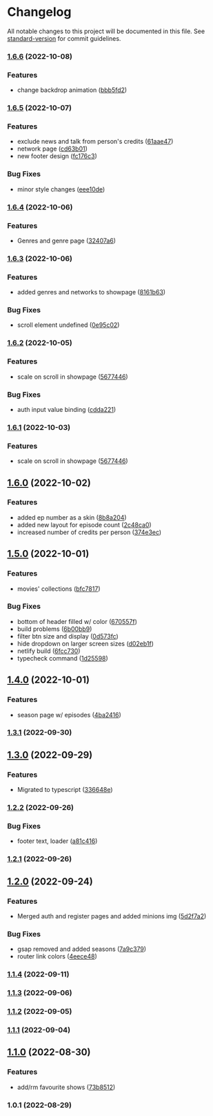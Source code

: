 # Changelog

All notable changes to this project will be documented in this file. See [standard-version](https://github.com/conventional-changelog/standard-version) for commit guidelines.

### [1.6.6](https://github.com/Kirolos-kr7/Webflix/compare/v1.6.5...v1.6.6) (2022-10-08)


### Features

* change backdrop animation ([bbb5fd2](https://github.com/Kirolos-kr7/Webflix/commit/bbb5fd25066b7b88e38bc2922f9fdc375fec8bc0))

### [1.6.5](https://github.com/Kirolos-kr7/Webflix/compare/v1.6.4...v1.6.5) (2022-10-07)


### Features

* exclude news and talk from person's credits ([61aae47](https://github.com/Kirolos-kr7/Webflix/commit/61aae47e0710f6eb0384424ad28f2907f33c3380))
* network page ([cd63b01](https://github.com/Kirolos-kr7/Webflix/commit/cd63b01557eb1c2353ff4cc3d47887915ddaa697))
* new footer design ([fc176c3](https://github.com/Kirolos-kr7/Webflix/commit/fc176c3d3bded5b71e4e41f490797cfcf50e69dd))


### Bug Fixes

* minor style changes ([eee10de](https://github.com/Kirolos-kr7/Webflix/commit/eee10deea55193ad43956c2583084ee078ba73b2))

### [1.6.4](https://github.com/Kirolos-kr7/Webflix/compare/v1.6.3...v1.6.4) (2022-10-06)


### Features

* Genres and genre page ([32407a6](https://github.com/Kirolos-kr7/Webflix/commit/32407a6f76ad519cdbe752dd18a29fdd310d6684))

### [1.6.3](https://github.com/Kirolos-kr7/Webflix/compare/v1.6.2...v1.6.3) (2022-10-06)


### Features

* added genres and networks to showpage ([8161b63](https://github.com/Kirolos-kr7/Webflix/commit/8161b639e126a8289a495d2356dc0ebad5ea6a2c))


### Bug Fixes

* scroll element undefined ([0e95c02](https://github.com/Kirolos-kr7/Webflix/commit/0e95c02bae37ac6a336154e7e945affa812d5a7b))

### [1.6.2](https://github.com/Kirolos-kr7/Webflix/compare/v1.6.0...v1.6.2) (2022-10-05)


### Features

* scale on scroll in showpage ([5677446](https://github.com/Kirolos-kr7/Webflix/commit/567744654a007a6e289a79a25e9433e3bceae484))


### Bug Fixes

* auth input value binding ([cdda221](https://github.com/Kirolos-kr7/Webflix/commit/cdda221ad6932a77a83374502fa30b7d0f6358ba))

### [1.6.1](https://github.com/Kirolos-kr7/Webflix/compare/v1.6.0...v1.6.1) (2022-10-03)


### Features

* scale on scroll in showpage ([5677446](https://github.com/Kirolos-kr7/Webflix/commit/567744654a007a6e289a79a25e9433e3bceae484))

## [1.6.0](https://github.com/Kirolos-kr7/Webflix/compare/v1.5.0...v1.6.0) (2022-10-02)


### Features

* added ep number as a skin ([8b8a204](https://github.com/Kirolos-kr7/Webflix/commit/8b8a20429c10f9fccea0186d31758efeeb08cabd))
* added new layout for episode count ([2c48ca0](https://github.com/Kirolos-kr7/Webflix/commit/2c48ca0e3e5e0d530ac4dc9e21e5a1be1586eb63))
* increased number of credits per person ([374e3ec](https://github.com/Kirolos-kr7/Webflix/commit/374e3ec8646a1e9b7296ca543d3090700e2bf3d7))

## [1.5.0](https://github.com/Kirolos-kr7/Webflix/compare/v1.4.0...v1.5.0) (2022-10-01)


### Features

* movies' collections ([bfc7817](https://github.com/Kirolos-kr7/Webflix/commit/bfc78176b9793b40b10e7b2a1a2c2d7307676732))


### Bug Fixes

* bottom of header filled w/ color ([670557f](https://github.com/Kirolos-kr7/Webflix/commit/670557f85f994484fe77c240c00274e5f5708874))
* build problems ([6b00bb9](https://github.com/Kirolos-kr7/Webflix/commit/6b00bb9de164e0b3d8256817604372bc4b6dc567))
* filter btn size and display ([0d573fc](https://github.com/Kirolos-kr7/Webflix/commit/0d573fc2b4d4ad559a5ad7286135480e2f64fe19))
* hide dropdown on larger screen sizes ([d02eb1f](https://github.com/Kirolos-kr7/Webflix/commit/d02eb1f6983c9a66804a43a181ddd9ebfeee0d8d))
* netlify build ([6fcc730](https://github.com/Kirolos-kr7/Webflix/commit/6fcc7304940951cc07d9fafa362a905cff24a551))
* typecheck command ([1d25598](https://github.com/Kirolos-kr7/Webflix/commit/1d2559898be66e269768fb9eed364a35cde590e2))

## [1.4.0](https://github.com/Kirolos-kr7/Webflix/compare/v1.3.1...v1.4.0) (2022-10-01)


### Features

* season page w/ episodes ([4ba2416](https://github.com/Kirolos-kr7/Webflix/commit/4ba241615723c11f41a2c92c0b3d31fbfa160d52))

### [1.3.1](https://github.com/Kirolos-kr7/Webflix/compare/v1.3.0...v1.3.1) (2022-09-30)

## [1.3.0](https://github.com/Kirolos-kr7/Webflix/compare/v1.2.2...v1.3.0) (2022-09-29)


### Features

* Migrated to typescript ([336648e](https://github.com/Kirolos-kr7/Webflix/commit/336648e63ddcbe678a848fd58975923c6b332671))

### [1.2.2](https://github.com/Kirolos-kr7/Webflix/compare/v1.2.1...v1.2.2) (2022-09-26)


### Bug Fixes

* footer text, loader ([a81c416](https://github.com/Kirolos-kr7/Webflix/commit/a81c416ac01bd146f4f5985724487e579e218192))

### [1.2.1](https://github.com/Kirolos-kr7/Webflix/compare/v1.2.0...v1.2.1) (2022-09-26)

## [1.2.0](https://github.com/Kirolos-kr7/Webflix/compare/v1.1.4...v1.2.0) (2022-09-24)


### Features

* Merged auth and register pages and added minions img ([5d2f7a2](https://github.com/Kirolos-kr7/Webflix/commit/5d2f7a203fbc77c4bc260538ea0dc00e930a8351))


### Bug Fixes

* gsap removed and added seasons ([7a9c379](https://github.com/Kirolos-kr7/Webflix/commit/7a9c3790dfb881f067af446138a208baa03a31c0))
* router link colors ([4eece48](https://github.com/Kirolos-kr7/Webflix/commit/4eece4823231d05be16f92bc7c4152d8c77fafa1))

### [1.1.4](https://github.com/Kirolos-kr7/Webflix/compare/v1.1.3...v1.1.4) (2022-09-11)

### [1.1.3](https://github.com/Kirolos-kr7/Webflix/compare/v1.1.2...v1.1.3) (2022-09-06)

### [1.1.2](https://github.com/Kirolos-kr7/Webflix/compare/v1.1.1...v1.1.2) (2022-09-05)

### [1.1.1](https://github.com/Kirolos-kr7/Webflix/compare/v1.1.0...v1.1.1) (2022-09-04)

## [1.1.0](https://github.com/Kirolos-kr7/Webflix/compare/v1.0.1...v1.1.0) (2022-08-30)


### Features

* add/rm favourite shows ([73b8512](https://github.com/Kirolos-kr7/Webflix/commit/73b851248d05c2d6f74e6de8779cc835b2d345b9))

### 1.0.1 (2022-08-29)

